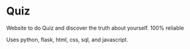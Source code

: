 # Quiz
Website to do Quiz and discover the truth about yourself. 100% reliable

Uses python, flask, html, css, sql, and javascript.

